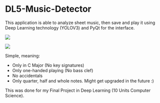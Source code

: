 # DL5-Music-Detector

This application is able to analyze sheet music, then save and play it using Deep Learning technology (YOLOV3) and PyQt for the interface.

![](https://i.imgur.com/HLjsShy.png)

![](https://i.imgur.com/5AqYh1f.png)

Simple, meaning:
- Only in C Major (No key signatures)
- Only one-handed playing (No bass clef)
- No accidentals
- Only quarter, half and whole notes.
Might get upgraded in the future :)

This was done for my Final Project in Deep Learning (10 Units Computer Science).



